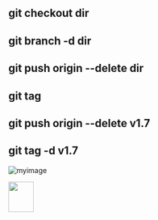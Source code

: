 
## git checkout dir
## git branch -d dir


## git push origin --delete dir

## git tag 

## git push origin --delete v1.7

## git tag -d v1.7


![myimage](https://encrypted-tbn0.gstatic.com/images?q=tbn:ANd9GcShbojnCmRHe0SHaexCkJvqc67i138SU_ASJzB0AqfWyg&s)

<img src="./hh.jpg" width="50" height="60">
